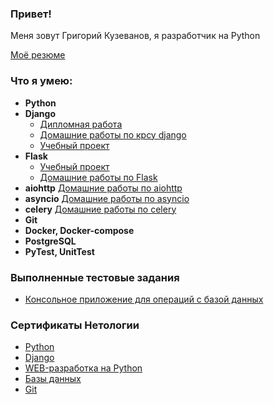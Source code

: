 ### Привет!

Меня зовут Григорий Кузеванов, я разработчик на Python

[Моё резюме](https://docs.google.com/document/d/1TttrdBy_BahWTwgavN-DKv_DEvfXzBvC/edit?usp=sharing&ouid=114358483387382117869&rtpof=true&sd=true)

### Что я умею:

- **Python**
- **Django**
    - [Дипломная работа](https://github.com/GrigoriyKuzevanov/python-final-diplom)
    - [Домашние работы по крсу django](https://github.com/GrigoriyKuzevanov/netology_homework/tree/master/django/dj-homeworks-video)
    - [Учебный проект](https://github.com/GrigoriyKuzevanov/django-pet-project)
- **Flask**
    -  [Учебный проект](https://github.com/GrigoriyKuzevanov/flask-pet-project)   
    -  [Домашние работы по Flask](https://github.com/GrigoriyKuzevanov/netology_homework/tree/master/flask/homework)
- **aiohttp** [Домашние работы по aiohttp](https://github.com/GrigoriyKuzevanov/netology_homework/tree/master/aiohttp/homework)
- **asyncio** [Домашние работы по asyncio](https://github.com/GrigoriyKuzevanov/netology_homework/tree/master/asyncio/sw-api)
- **celery** [Домашние работы по celery](https://github.com/GrigoriyKuzevanov/netology_homework/tree/master/celery/homework)
- **Git**
- **Docker, Docker-compose**
- **PostgreSQL**
- **PyTest, UnitTest**

### Выполненные тестовые задания
- [Консольное приложение для операций с базой данных](https://github.com/GrigoriyKuzevanov/employee_db_test)

### Сертификаты Нетологии

- [Python](https://github.com/GrigoriyKuzevanov/GrigoriyKuzevanov/blob/main/certificates/7%20Курс.pdf)
- [Django](https://github.com/GrigoriyKuzevanov/GrigoriyKuzevanov/blob/main/certificates/5%20Django.pdf)
- [WEB-разработка на Python](https://github.com/GrigoriyKuzevanov/GrigoriyKuzevanov/blob/main/certificates/6%20Python%20в%20вэб-разработке.pdf)
- [Базы данных](https://github.com/GrigoriyKuzevanov/GrigoriyKuzevanov/blob/main/certificates/3%20Базы%20данных.pdf)
- [Git](https://github.com/GrigoriyKuzevanov/GrigoriyKuzevanov/blob/main/certificates/2%20GIt.pdf)
